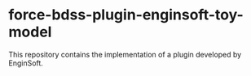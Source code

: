 # force-bdss-plugin-enginsoft-toy-model

This repository contains the implementation of a plugin developed by EnginSoft.
